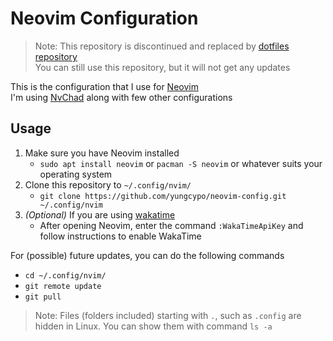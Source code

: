# Neovim Configuration

> Note: This repository is discontinued and replaced by [dotfiles repository](https://github.com/yungcypo/dotfiles)  
> You can still use this repository, but it will not get any updates

This is the configuration that I use for [Neovim](https://neovim.io/)  
I'm using [NvChad](https://nvchad.com/) along with few other configurations  

## Usage
1. Make sure you have Neovim installed
    - `sudo apt install neovim` or `pacman -S neovim` or whatever suits your operating system
2. Clone this repository to `~/.config/nvim/`
    - `git clone https://github.com/yungcypo/neovim-config.git ~/.config/nvim`
3. *(Optional)* If you are using [wakatime](https://wakatime.com/)
    - After opening Neovim, enter the command `:WakaTimeApiKey` and follow instructions to enable WakaTime

For (possible) future updates, you can do the following commands
- `cd ~/.config/nvim/`
- `git remote update`
- `git pull`

> Note: Files (folders included) starting with `.`, such as `.config` are hidden in Linux. You can show them with command `ls -a`
